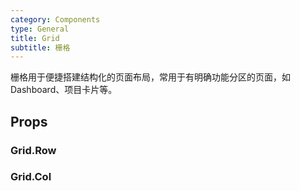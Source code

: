 ```yaml
---
category: Components
type: General
title: Grid
subtitle: 栅格
---
```


栅格用于便捷搭建结构化的页面布局，常用于有明确功能分区的页面，如 Dashboard、项目卡片等。

## Props
### Grid.Row
### Grid.Col